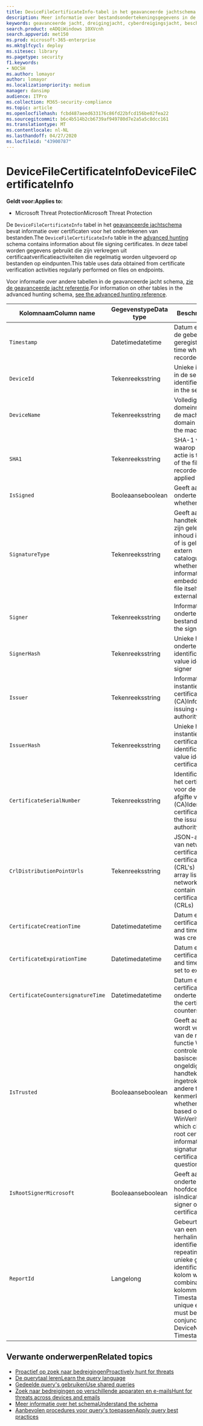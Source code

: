 ```yaml
---
title: DeviceFileCertificateInfo-tabel in het geavanceerde jachtschema
description: Meer informatie over bestandsondertekeningsgegevens in de tabel DeviceFileCertificateInfo van het geavanceerde jachtschema
keywords: geavanceerde jacht, dreigingjacht, cyberdreigingsjacht, bescherming tegen microsoft-dreigingen, microsoft 365, mtp, m365, zoekopdracht, query, telemetrie, schemareferentie, kusto, tabel, kolom, gegevenstype, digitale handtekening, certificaat, bestandsondertekening, DeviceFileCertificateInfo
search.product: eADQiWindows 10XVcnh
search.appverid: met150
ms.prod: microsoft-365-enterprise
ms.mktglfcycl: deploy
ms.sitesec: library
ms.pagetype: security
f1.keywords:
- NOCSH
ms.author: lomayor
author: lomayor
ms.localizationpriority: medium
manager: dansimp
audience: ITPro
ms.collection: M365-security-compliance
ms.topic: article
ms.openlocfilehash: fcbd487aeed633176c86fd22bfcd156be02fea22
ms.sourcegitcommit: b6c4b514b2cb6739af949780d7e2a5a5c8dcc161
ms.translationtype: MT
ms.contentlocale: nl-NL
ms.lasthandoff: 04/27/2020
ms.locfileid: "43900787"
---
```

# <a name="devicefilecertificateinfo"></a><span data-ttu-id="b7c54-104">DeviceFileCertificateInfo</span><span class="sxs-lookup"><span data-stu-id="b7c54-104">DeviceFileCertificateInfo</span></span>

<span data-ttu-id="b7c54-105">**Geldt voor:**</span><span class="sxs-lookup"><span data-stu-id="b7c54-105">**Applies to:**</span></span>
- <span data-ttu-id="b7c54-106">Microsoft Threat Protection</span><span class="sxs-lookup"><span data-stu-id="b7c54-106">Microsoft Threat Protection</span></span>

<span data-ttu-id="b7c54-107">De `DeviceFileCertificateInfo` tabel in het [geavanceerde jachtschema](advanced-hunting-overview.md) bevat informatie over certificaten voor het ondertekenen van bestanden.</span><span class="sxs-lookup"><span data-stu-id="b7c54-107">The `DeviceFileCertificateInfo` table in the [advanced hunting](advanced-hunting-overview.md) schema contains information about file signing certificates.</span></span> <span data-ttu-id="b7c54-108">In deze tabel worden gegevens gebruikt die zijn verkregen uit certificaatverificatieactiviteiten die regelmatig worden uitgevoerd op bestanden op eindpunten.</span><span class="sxs-lookup"><span data-stu-id="b7c54-108">This table uses data obtained from certificate verification activities regularly performed on files on endpoints.</span></span>

<span data-ttu-id="b7c54-109">Voor informatie over andere tabellen in de geavanceerde jacht schema, [zie de geavanceerde jacht referentie](advanced-hunting-schema-tables.md).</span><span class="sxs-lookup"><span data-stu-id="b7c54-109">For information on other tables in the advanced hunting schema, [see the advanced hunting reference](advanced-hunting-schema-tables.md).</span></span>

| <span data-ttu-id="b7c54-110">Kolomnaam</span><span class="sxs-lookup"><span data-stu-id="b7c54-110">Column name</span></span> | <span data-ttu-id="b7c54-111">Gegevenstype</span><span class="sxs-lookup"><span data-stu-id="b7c54-111">Data type</span></span> | <span data-ttu-id="b7c54-112">Beschrijving</span><span class="sxs-lookup"><span data-stu-id="b7c54-112">Description</span></span> |
|-------------|-----------|-------------|
| `Timestamp` | <span data-ttu-id="b7c54-113">Datetime</span><span class="sxs-lookup"><span data-stu-id="b7c54-113">datetime</span></span> | <span data-ttu-id="b7c54-114">Datum en tijdstip waarop de gebeurtenis is geregistreerd</span><span class="sxs-lookup"><span data-stu-id="b7c54-114">Date and time when the event was recorded</span></span> |
| `DeviceId` | <span data-ttu-id="b7c54-115">Tekenreeks</span><span class="sxs-lookup"><span data-stu-id="b7c54-115">string</span></span> | <span data-ttu-id="b7c54-116">Unieke id voor de machine in de service</span><span class="sxs-lookup"><span data-stu-id="b7c54-116">Unique identifier for the machine in the service</span></span> |
| `DeviceName` | <span data-ttu-id="b7c54-117">Tekenreeks</span><span class="sxs-lookup"><span data-stu-id="b7c54-117">string</span></span> | <span data-ttu-id="b7c54-118">Volledig gekwalificeerde domeinnaam (FQDN) van de machine</span><span class="sxs-lookup"><span data-stu-id="b7c54-118">Fully qualified domain name (FQDN) of the machine</span></span> |
| `SHA1` | <span data-ttu-id="b7c54-119">Tekenreeks</span><span class="sxs-lookup"><span data-stu-id="b7c54-119">string</span></span> | <span data-ttu-id="b7c54-120">SHA-1 van het bestand waarop de opgenomen actie is toegepast</span><span class="sxs-lookup"><span data-stu-id="b7c54-120">SHA-1 of the file that the recorded action was applied to</span></span> |
| `IsSigned` | <span data-ttu-id="b7c54-121">Booleaanse</span><span class="sxs-lookup"><span data-stu-id="b7c54-121">boolean</span></span> | <span data-ttu-id="b7c54-122">Geeft aan of het bestand is ondertekend</span><span class="sxs-lookup"><span data-stu-id="b7c54-122">Indicates whether the file is signed</span></span> |
| `SignatureType` | <span data-ttu-id="b7c54-123">Tekenreeks</span><span class="sxs-lookup"><span data-stu-id="b7c54-123">string</span></span> | <span data-ttu-id="b7c54-124">Geeft aan of handtekeninggegevens zijn gelezen als ingesloten inhoud in het bestand zelf of is gelezen uit een extern catalogusbestand</span><span class="sxs-lookup"><span data-stu-id="b7c54-124">Indicates whether signature information was read as embedded content in the file itself or read from an external catalog file</span></span> |
| `Signer` | <span data-ttu-id="b7c54-125">Tekenreeks</span><span class="sxs-lookup"><span data-stu-id="b7c54-125">string</span></span> | <span data-ttu-id="b7c54-126">Informatie over de ondertekenaar van het bestand</span><span class="sxs-lookup"><span data-stu-id="b7c54-126">Information about the signer of the file</span></span> |
| `SignerHash` | <span data-ttu-id="b7c54-127">Tekenreeks</span><span class="sxs-lookup"><span data-stu-id="b7c54-127">string</span></span> | <span data-ttu-id="b7c54-128">Unieke hashwaarde die de ondertekenaar identificeert</span><span class="sxs-lookup"><span data-stu-id="b7c54-128">Unique hash value identifying the signer</span></span> |
| `Issuer` | <span data-ttu-id="b7c54-129">Tekenreeks</span><span class="sxs-lookup"><span data-stu-id="b7c54-129">string</span></span> | <span data-ttu-id="b7c54-130">Informatie over de instantie van afgifte van certificaten (CA)</span><span class="sxs-lookup"><span data-stu-id="b7c54-130">Information about the issuing certificate authority (CA)</span></span> |
| `IssuerHash` | <span data-ttu-id="b7c54-131">Tekenreeks</span><span class="sxs-lookup"><span data-stu-id="b7c54-131">string</span></span> | <span data-ttu-id="b7c54-132">Unieke hashwaarde die de instantie voor afgifte van certificaten (CA) identificeert</span><span class="sxs-lookup"><span data-stu-id="b7c54-132">Unique hash value identifying issuing certificate authority (CA)</span></span> |
| `CertificateSerialNumber` | <span data-ttu-id="b7c54-133">Tekenreeks</span><span class="sxs-lookup"><span data-stu-id="b7c54-133">string</span></span> | <span data-ttu-id="b7c54-134">Identificatienummer voor het certificaat dat uniek is voor de instantie van afgifte van certificaten (CA)</span><span class="sxs-lookup"><span data-stu-id="b7c54-134">Identifier for the certificate that is unique to the issuing certificate authority (CA)</span></span> |
| `CrlDistributionPointUrls` | <span data-ttu-id="b7c54-135">Tekenreeks</span><span class="sxs-lookup"><span data-stu-id="b7c54-135">string</span></span> |  <span data-ttu-id="b7c54-136">JSON-array met de URL's van netwerkshares die certificaten en certificaatintrekkingslijsten (CRL's) bevatten</span><span class="sxs-lookup"><span data-stu-id="b7c54-136">JSON array listing the URLs of network shares that contain certificates and certificate revocation lists (CRLs)</span></span> |
| `CertificateCreationTime` | <span data-ttu-id="b7c54-137">Datetime</span><span class="sxs-lookup"><span data-stu-id="b7c54-137">datetime</span></span> | <span data-ttu-id="b7c54-138">Datum en tijd van het certificaat is gemaakt</span><span class="sxs-lookup"><span data-stu-id="b7c54-138">Date and time the certificate was created</span></span> |
| `CertificateExpirationTime` | <span data-ttu-id="b7c54-139">Datetime</span><span class="sxs-lookup"><span data-stu-id="b7c54-139">datetime</span></span> | <span data-ttu-id="b7c54-140">Datum en tijd dat het certificaat verloopt</span><span class="sxs-lookup"><span data-stu-id="b7c54-140">Date and time the certificate is set to expire</span></span> |
| `CertificateCountersignatureTime` | <span data-ttu-id="b7c54-141">Datetime</span><span class="sxs-lookup"><span data-stu-id="b7c54-141">datetime</span></span> | <span data-ttu-id="b7c54-142">Datum en tijd waarop het certificaat is ondertekend</span><span class="sxs-lookup"><span data-stu-id="b7c54-142">Date and time the certificate was countersigned</span></span> |
| `IsTrusted` | <span data-ttu-id="b7c54-143">Booleaanse</span><span class="sxs-lookup"><span data-stu-id="b7c54-143">boolean</span></span> | <span data-ttu-id="b7c54-144">Geeft aan of het bestand wordt vertrouwd op basis van de resultaten van de functie WinVerifyTrust, die controleert op onbekende basiscertificaatgegevens, ongeldige handtekeningen, ingetrokken certificaten en andere twijfelachtige kenmerken</span><span class="sxs-lookup"><span data-stu-id="b7c54-144">Indicates whether the file is trusted based on the results of the WinVerifyTrust function, which checks for unknown root certificate information, invalid signatures, revoked certificates, and other questionable attributes</span></span> |
| `IsRootSignerMicrosoft` | <span data-ttu-id="b7c54-145">Booleaanse</span><span class="sxs-lookup"><span data-stu-id="b7c54-145">boolean</span></span> | <span data-ttu-id="b7c54-146">Geeft aan of de ondertekenaar van het hoofdcertificaat Microsoft is</span><span class="sxs-lookup"><span data-stu-id="b7c54-146">Indicates whether the signer of the root certificate is Microsoft</span></span> |
| `ReportId` | <span data-ttu-id="b7c54-147">Lange</span><span class="sxs-lookup"><span data-stu-id="b7c54-147">long</span></span> | <span data-ttu-id="b7c54-148">Gebeurtenis-id op basis van een herhalingsteller.</span><span class="sxs-lookup"><span data-stu-id="b7c54-148">Event identifier based on a repeating counter.</span></span> <span data-ttu-id="b7c54-149">Om unieke gebeurtenissen te identificeren, moet deze kolom worden gebruikt in combinatie met de kolommen DeviceName en Timestamp.</span><span class="sxs-lookup"><span data-stu-id="b7c54-149">To identify unique events, this column must be used in conjunction with the DeviceName and Timestamp columns.</span></span> | 

## <a name="related-topics"></a><span data-ttu-id="b7c54-150">Verwante onderwerpen</span><span class="sxs-lookup"><span data-stu-id="b7c54-150">Related topics</span></span>
- [<span data-ttu-id="b7c54-151">Proactief op zoek naar bedreigingen</span><span class="sxs-lookup"><span data-stu-id="b7c54-151">Proactively hunt for threats</span></span>](advanced-hunting-overview.md)
- [<span data-ttu-id="b7c54-152">De querytaal leren</span><span class="sxs-lookup"><span data-stu-id="b7c54-152">Learn the query language</span></span>](advanced-hunting-query-language.md)
- [<span data-ttu-id="b7c54-153">Gedeelde query's gebruiken</span><span class="sxs-lookup"><span data-stu-id="b7c54-153">Use shared queries</span></span>](advanced-hunting-shared-queries.md)
- [<span data-ttu-id="b7c54-154">Zoek naar bedreigingen op verschillende apparaten en e-mails</span><span class="sxs-lookup"><span data-stu-id="b7c54-154">Hunt for threats across devices and emails</span></span>](advanced-hunting-query-emails-devices.md)
- [<span data-ttu-id="b7c54-155">Meer informatie over het schema</span><span class="sxs-lookup"><span data-stu-id="b7c54-155">Understand the schema</span></span>](advanced-hunting-schema-tables.md)
- [<span data-ttu-id="b7c54-156">Aanbevolen procedures voor query's toepassen</span><span class="sxs-lookup"><span data-stu-id="b7c54-156">Apply query best practices</span></span>](advanced-hunting-best-practices.md)

